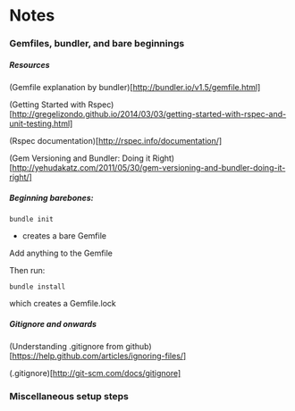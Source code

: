 # Notes


### Gemfiles, bundler, and bare beginnings


##### Resources

(Gemfile explanation by bundler)[http://bundler.io/v1.5/gemfile.html]

(Getting Started with Rspec)[http://gregelizondo.github.io/2014/03/03/getting-started-with-rspec-and-unit-testing.html]

(Rspec documentation)[http://rspec.info/documentation/]

(Gem Versioning and Bundler: Doing it Right)[http://yehudakatz.com/2011/05/30/gem-versioning-and-bundler-doing-it-right/]


##### Beginning barebones:

```bundle init```

- creates a bare Gemfile

Add anything to the Gemfile

Then run:

```bundle install```

which creates a Gemfile.lock


##### Gitignore and onwards

(Understanding .gitignore from github)[https://help.github.com/articles/ignoring-files/]

(.gitignore)[http://git-scm.com/docs/gitignore]


### Miscellaneous setup steps

